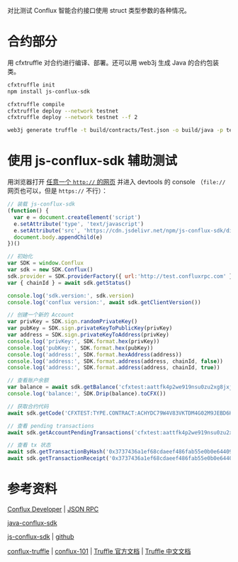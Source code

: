 对比测试 Conflux 智能合约接口使用 struct 类型参数的各种情况。

# 合约部分

用 cfxtruffle 对合约进行编译、部署。还可以用 web3j 生成 Java 的合约包装类。

```sh
cfxtruffle init
npm install js-conflux-sdk

cfxtruffle compile
cfxtruffle deploy --network testnet
cfxtruffle deploy --network testnet --f 2

web3j generate truffle -t build/contracts/Test.json -o build/java -p test.conflux
```

# 使用 js-conflux-sdk 辅助测试

用浏览器打开 [任意一个 `http://` 的网页](http://test.confluxrpc.com) 并进入 devtools 的 console
（`file://` 网页也可以，但是 `https://` 不行）：

```js
// 装载 js-conflux-sdk
(function() {
  var e = document.createElement('script')
  e.setAttribute('type', 'text/javascript')
  e.setAttribute('src', 'https://cdn.jsdelivr.net/npm/js-conflux-sdk/dist/js-conflux-sdk.umd.min.js')
  document.body.appendChild(e)
})()

// 初始化
var SDK = window.Conflux
var sdk = new SDK.Conflux()
sdk.provider = SDK.providerFactory({ url:'http://test.confluxrpc.com' })
var { chainId } = await sdk.getStatus()

console.log('sdk.version:', sdk.version)
console.log('conflux version:', await sdk.getClientVersion())

// 创建一个新的 Account
var privKey = SDK.sign.randomPrivateKey()
var pubKey = SDK.sign.privateKeyToPublicKey(privKey)
var address = SDK.sign.privateKeyToAddress(privKey)
console.log('privKey:', SDK.format.hex(privKey))
console.log('pubKey:', SDK.format.hex(pubKey))
console.log('address:', SDK.format.hexAddress(address))
console.log('address:', SDK.format.address(address, chainId, false))
console.log('address:', SDK.format.address(address, chainId, true))

// 查看账户余额
var balance = await sdk.getBalance('cfxtest:aattfk4p2we919nsu0zu2xg8jxjsnf6zxy4j8wr8va')
console.log('balance:', SDK.Drip(balance).toCFX())

// 获取合约代码
await sdk.getCode('CFXTEST:TYPE.CONTRACT:ACHYDC79W4V83VKTDM4G02M9JEBD6H98P20ADA6NVK')

// 查看 pending transactions
await sdk.getAccountPendingTransactions('cfxtest:aattfk4p2we919nsu0zu2xg8jxjsnf6zxy4j8wr8va')

// 查看 tx 状态
await sdk.getTransactionByHash('0x3737436a1ef68cdaeef486fab55e0b0e64409f937b5f8682500e08c87732b582')
await sdk.getTransactionReceipt('0x3737436a1ef68cdaeef486fab55e0b0e64409f937b5f8682500e08c87732b582')
```

# 参考资料

[Conflux Developer](https://developer.confluxnetwork.org/)
	| [JSON RPC](http://developer.confluxnetwork.org/conflux-doc/docs/json_rpc/)

[java-conflux-sdk](https://github.com/Conflux-Chain/java-conflux-sdk)

[js-conflux-sdk](https://confluxnetwork.gitbook.io/js-conflux-sdk/)
	| [github](https://github.com/Conflux-Chain/js-conflux-sdk)

[conflux-truffle](https://github.com/Conflux-Chain/conflux-truffle)
	| [conflux-101](https://github.com/Pana/conflux-101)
	| [Truffle 官方文档](https://www.trufflesuite.com/docs/truffle/overview)
	| [Truffle 中文文档](https://learnblockchain.cn/docs/truffle/index.html)
